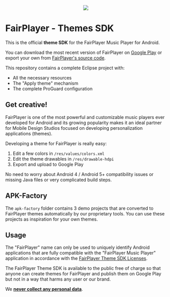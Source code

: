 <p align="center">
    <a href="https://markjivko.com/fairplayer/">
        <img src="https://repository-images.githubusercontent.com/453338760/fa3805c8-6bb9-4184-966b-8e5f56e0ac18"/>
    </a>
</p>

# FairPlayer - Themes SDK 

This is the official **theme SDK** for the FairPlayer Music Player for Android.

You can download the most recent version of FairPlayer on [Google Play](https://play.google.com/store/apps/details?id=com.fairplayer) or export your own from [FairPlayer's source code](https://github.com/markjivko/fairplayer).

This repository contains a complete Eclipse project with:

  - All the necessary resources
  - The "Apply theme" mechanism
  - The complete ProGuard configuration

## Get creative!

FairPlayer is one of the most powerful and customizable music players ever developed for Android and its growing popularity makes it an ideal partner for Mobile Design Studios focused on developing personalization applications (themes).

Developing a theme for FairPlayer is really easy:

  1. Edit a few colors in ```/res/values/colors.xml```
  2. Edit the theme drawables in ```/res/drawable-hdpi```
  3. Export and upload to Google Play
  
No need to worry about Android 4 / Android 5+ compatibility issues or missing Java files or very complicated build steps.

## APK-Factory

The ```apk-factory``` folder contains 3 demo projects that are converted to FairPlayer themes automatically by our proprietary tools.
You can use these projects as inspiration for your own themes.

## Usage

The "FairPlayer" name can only be used to uniquely identify Android applications that are fully compatible with the "FairPlayer Music Player" application in accordance with the [FairPlayer Theme SDK Licenses](https://github.com/markjivko/fairplayer-sdk/blob/main/Licenses.md).

The FairPlayer Theme SDK is available to the public free of charge so that anyone can create themes for FairPlayer and publish them on Google Play but not in a way that harms any user or our brand.

We **[never collect any personal data](https://markjivko.com/privacy-policy)**.
